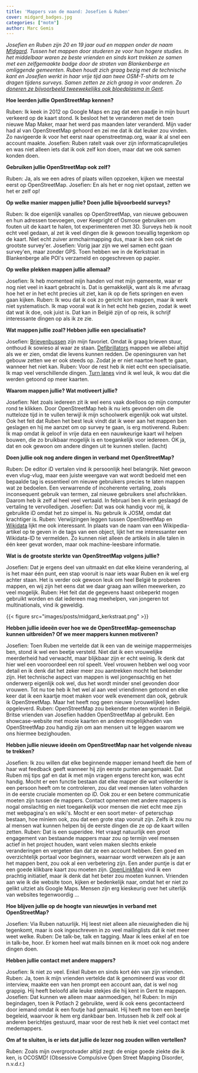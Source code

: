 ```yaml
---
title: 'Mappers van de maand: Josefien & Ruben'
cover: midgard_badges.jpg
categories: ["motm"]
author: Marc Gemis
---
```


_Josefien en Ruben zijn 20 en 19 jaar oud en mappen onder de naam [M!dgard](https://openstreetmap.org/user/M!dgard). Tussen het mappen door studeren ze voor hun hogere studies. In het middelbaar waren ze beste vrienden en sinds kort trekken ze samen met een zelfgemaakte badge door de straten van Blankenberge en omliggende gemeenten. Ruben houdt zich graag bezig met de technische kant en Josefien werkt in haar vrije tijd aan twee OSM-T-shirts om te dragen tijdens surveys. Samen zetten ze zich graag in voor anderen. Zo [doneren ze bijvoorbeeld tweewekelijks ook bloedplasma in Gent](https://www.openstreetmap.org/way/334861945)._

**Hoe leerden jullie OpenStreetMap kennen?**

Ruben: Ik keek in 2012 op Google Maps en zag dat een paadje in mijn buurt verkeerd op de kaart stond. Ik besloot het te veranderen met de toen nieuwe Map Maker, maar het werd pas maanden later veranderd. Mijn vader had al van OpenStreetMap gehoord en zei me dat ik dat leuker zou vinden. Zo navigeerde ik voor het eerst naar openstreetmap.org, waar ik al snel een account maakte.
Josefien: Ruben ratelt vaak over zijn informaticaprulletjes en was niet alleen iets dat ik ook zelf kon doen, maar dat we ook samen konden doen.

**Gebruiken jullie OpenStreetMap ook zelf?**

Ruben: Ja, als we een adres of plaats willen opzoeken, kijken we meestal eerst op OpenStreetMap.
Josefien: En als het er nog niet opstaat, zetten we het er zelf op!

**Op welke manier mappen jullie? Doen jullie bijvoorbeeld surveys?**

Ruben: Ik doe eigenlijk vanalles op OpenStreetMap, van nieuwe gebouwen en hun adressen toevoegen, over Keepright of Osmose gebruiken om fouten uit de kaart te halen, tot experimenteren met 3D. Surveys heb ik nooit echt veel gedaan, al zet ik veel dingen die ik gewoon toevallig tegenkom op de kaart. Niet echt zuiver armchairmapping dus, maar ik ben ook niet de grootste survey'er.
Josefien: Vorig jaar zijn we wel samen echt gaan survey'en, maar zonder GPS. Toen hebben we in de Kerkstraat in Blankenberge alle POI's verzameld en opgeschreven op papier.

**Op welke plekken mappen jullie allemaal?**

Josefien: Ik heb momenteel mijn handen vol met mijn gemeente, waar er nog niet veel in kaart gebracht is. Dat is gemakkelijk, want als ik me afvraag hoe het er in het echt precies uit ziet, kan ik op de fiets springen en even gaan kijken.
Ruben: Ik wou dat ik ook zo gericht kon mappen, maar ik werk niet systematisch. Ik map vooral wat ik in het echt heb gezien, zodat ik weet dat wat ik doe, ook juist is. Dat kan in België zijn of op reis, ik schrijf interessante dingen op als ik ze zie.

**Wat mappen jullie zoal? Hebben jullie een specialisatie?**

Josefien: [Brievenbussen](http://wiki.openstreetmap.org/wiki/Tag:amenity%3Dpost_box)  zijn mijn favoriet. Omdat ik graag brieven stuur, onthoud ik sowieso al waar ze staan. [Defibrillators](http://wiki.openstreetmap.org/wiki/Tag:emergency%3Ddefibrillator) mappen we allebei altijd als we er zien, omdat die levens kunnen redden. De openingsuren van het gebouw zetten we er ook steeds op. Zodat je er niet naartoe hoeft te gaan, wanneer het niet kan.
Ruben: Voor de rest heb ik niet echt een specialisatie. Ik map veel verschillende dingen. [Turn lanes](http://wiki.openstreetmap.org/wiki/Key:turn) vind ik wel leuk, ik wou dat die werden getoond op meer kaarten.

**Waarom mappen jullie? Wat motiveert jullie?**

Josefien: Net zoals iedereen zit ik wel eens vaak doelloos op mijn computer rond te klikken. Door OpenStreetMap heb ik nu iets gevonden om die nutteloze tijd in te vullen terwijl ik mijn schoolwerk eigenlijk ook wat uitstel. Ook het feit dat Ruben het best leuk vindt dat ik weer aan het mappen ben geslagen en hij me aanzet om op survey te gaan, is erg motiverend.
Ruben: Ik map omdat ik geloof in vrije data en een nauwkeurige kaart wil helpen bouwen, die zo bruikbaar mogelijk is en toegankelijk voor iedereen. OK ja, dat en ook gewoon om andere dingen uit te kunnen stellen. (lacht)

**Doen jullie ook nog andere dingen in verband met OpenStreetMap?**

Ruben: De editor iD vertalen vind ik persoonlijk heel belangrijk. Niet gewoon even vlug-vlug, maar een juiste weergave van wat wordt bedoeld met een bepaalde tag is essentieel om nieuwe gebruikers precies te laten mappen wat ze bedoelen. Een verwarrende of incoherente vertaling, zoals inconsequent gebruik van termen, zal nieuwe gebruikers snel afschrikken. Daarom heb ik zelf al heel veel vertaald. In februari ben ik erin geslaagd de vertaling te vervolledigen.
Josefien: Dat was ook handig voor mij, ik gebruikte iD omdat het zo simpel is. Nu gebruik ik JOSM, omdat dat krachtiger is.
Ruben: Verwijzingen leggen tussen OpenStreetMap en [Wikidata](http://wikidata.org/) lijkt me ook interessant. In plaats van de naam van een Wikipedia-artikel op te geven in de tags van een object, lijkt het me interessanter een Wikidata-ID te vermelden. Zo kunnen niet alleen de artikels in alle talen in één keer gevat worden, maar ook machine-leesbare informatie.

**Wat is de grootste sterkte van OpenStreetMap volgens jullie?**

Josefien: Dat je ergens deel van uitmaakt en dat elke kleine verandering, al is het maar één punt, een stap vooruit is naar iets waar Ruben en ik wel erg achter staan. Het is verder ook gewoon leuk om heel België te proberen mappen, en wij zijn het eens dat we daar graag aan willen meewerken, zo veel mogelijk.
Ruben: Het feit dat de gegevens haast onbeperkt mogen gebruikt worden en dat iedereen mag meehelpen, van jongeren tot multinationals, vind ik geweldig.

{{< figure src="images/posts/midgard_kerkstraat.png" >}}

**Hebben jullie ideeën over hoe we de OpenStreetMap-gemeenschap kunnen uitbreiden? Of we meer mappers kunnen motiveren?**

Josefien: Toen Ruben me vertelde dat ik een van de weinige mappermeisjes ben, stond ik wel een beetje versteld. Niet dat ik een vrouwelijke meerderheid had verwacht, maar blijkbaar zijn er echt weinig. Ik denk dat hier wel een vooroordeel een rol speelt. Veel vrouwen hebben wel oog voor detail en ik denk dat het zeker meer zou aantrekken mocht het bekender zijn. Het technische aspect van mappen is wel jongensachtig en het onderwerp eigenlijk ook wel, dus het wordt minder snel gevonden door vrouwen. Tot nu toe heb ik het wel al aan veel vriendinnen getoond en elke keer dat ik een kaartje moet maken voor welk evenement dan ook, gebruik ik OpenStreetMap. Maar het heeft nog geen nieuwe (vrouwelijke) leden opgeleverd.
Ruben: OpenStreetMap zou bekender moeten worden in België. Britse vrienden van Josefien hadden OpenStreetMap al gebruikt. Een showcase-website met mooie kaarten en andere mogelijkheden van OpenStreetMap zou handig zijn om aan mensen uit te leggen waarom we ons hiermee bezighouden.

**Hebben jullie nieuwe ideeën om OpenStreetMap naar het volgende niveau te trekken?**

Josefien: Ik zou willen dat elke beginnende mapper iemand heeft die hem of haar wat feedback geeft wanneer hij zijn eerste punten aangemaakt. Dat Ruben mij tips gaf en dat ik met mijn vragen ergens terecht kon, was echt handig. Mocht er een functie bestaan dat elke mapper die wat volleerder is een persoon heeft om te controleren, zou dat veel mensen laten volharden in de eerste cruciale momenten op iD. Ook zou er een betere communicatie moeten zijn tussen de mappers. Contact opnemen met andere mappers is nogal omslachtig en niet toegankelijk voor mensen die niet echt mee zijn met webpagina's en wiki's. Mocht er een soort meter- of peterschap bestaan, hoe miniem ook, zou dat een grote stap vooruit zijn. Zelfs ik zou nu al mensen wat kunnen helpen bij de eerste dingen die ze op de kaart willen zetten.
Ruben: Dat is een superidee. Het vraagt natuurlijk een groot engagement van bestaande mappers maar zou op termijn veel mensen actief in het project houden, want velen maken slechts enkele veranderingen en vergeten dan dat ze een account hebben. Een goed en overzichtelijk portaal voor beginners, waarnaar wordt verwezen als je aan het mappen bent, zou ook al een verbetering zijn. Een ander puntje is dat er een goede klikbare kaart zou moeten zijn. [OpenLinkMap](http://www.openlinkmap.org/) vind ik een prachtig initiatief, maar ik denk dat het beter zou moeten kunnen. Vrienden aan wie ik die website toon, kijken er bedenkelijk naar, omdat het er niet zo gelikt uitziet als Google Maps. Mensen zijn erg kieskeurig over het uiterlijk van websites tegenwoordig ...

**Hoe blijven jullie op de hoogte van nieuwtjes in verband met OpenStreetMap?**

Josefien: Via Ruben natuurlijk. Hij leest niet alleen alle nieuwigheden die hij tegenkomt, maar is ook ingeschreven in zo veel mailinglists dat ik niet meer weet welke.
Ruben: De talk-be, talk en tagging. Maar ik lees enkel af en toe in talk-be, hoor. Er komen heel wat mails binnen en ik moet ook nog andere dingen doen.

**Hebben jullie contact met andere mappers?**

Josefien: Ik niet zo veel. Enkel Ruben en sinds kort één van zijn vrienden.
Ruben: Ja, toen ik mijn vrienden vertelde dat ik genomineerd was voor dit interview, maakte een van hen prompt een account aan, dat is wel nog grappig. Hij heeft beloofd alle leuke stekjes die hij kent in Gent te mappen.
Josefien: Dat kunnen we alleen maar aanmoedigen, hé!
Ruben: In mijn begindagen, toen ik Potlach 2 gebruikte, werd ik ook eens gecontacteerd door iemand omdat ik een foutje had gemaakt. Hij heeft me toen een beetje begeleid, waarvoor ik hem erg dankbaar ben. Intussen heb ik zelf ook al anderen berichtjes gestuurd, maar voor de rest heb ik niet veel contact met medemappers.

**Om af te sluiten, is er iets dat jullie de lezer nog zouden willen vertellen?**

Ruben: Zoals mijn overgrootvader altijd zegt: de enige goede ziekte die ik ken, is OCOSMD! (Obsessive Compulsive Open Street Mapping Disorder, n.v.d.r.)
